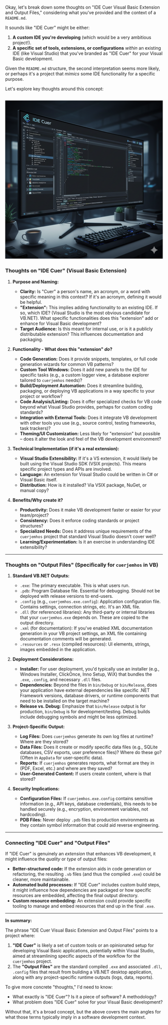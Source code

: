 Okay, let's break down some thoughts on "IDE Cuer Visual Basic Extension and Output Files," considering what you've provided and the context of a `README.md`.

It sounds like "IDE Cuer" might be either:
1.  **A custom IDE you're developing** (which would be a very ambitious project!).
2.  **A specific set of tools, extensions, or configurations** *within* an existing IDE (like Visual Studio) that you've branded as "IDE Cuer" for your Visual Basic development.

Given the `README.md` structure, the second interpretation seems more likely, or perhaps it's a project that *mimics* some IDE functionality for a specific purpose.

Let's explore key thoughts around this concept:

![IDECuer](./images/logon.png)
---

### Thoughts on "IDE Cuer" (Visual Basic Extension)

1.  **Purpose and Naming:**
    *   **Clarity:** Is "Cuer" a person's name, an acronym, or a word with specific meaning in this context? If it's an acronym, defining it would be helpful.
    *   **"Extension":** This implies adding functionality to an existing IDE. If so, which IDE? (Visual Studio is the most obvious candidate for VB.NET). What specific functionalities does this "extension" add or enhance for Visual Basic development?
    *   **Target Audience:** Is this meant for internal use, or is it a publicly distributable extension? This influences documentation and packaging.

2.  **Functionality - What does this "extension" *do*?**
    *   **Code Generation:** Does it provide snippets, templates, or full code generation wizards for common VB patterns?
    *   **Custom Tool Windows:** Does it add new panels to the IDE for specific tasks (e.g., a custom logger view, a database explorer tailored to `cuerjemhos` needs)?
    *   **Build/Deployment Automation:** Does it streamline building, packaging, or deploying VB applications in a way specific to your project or workflow?
    *   **Code Analysis/Linting:** Does it offer specialized checks for VB code beyond what Visual Studio provides, perhaps for custom coding standards?
    *   **Integration with External Tools:** Does it integrate VB development with other tools you use (e.g., source control, testing frameworks, task trackers)?
    *   **Theming/UI Customization:** Less likely for "extension" but possible – does it alter the look and feel of the VB development environment?

3.  **Technical Implementation (if it's a real extension):**
    *   **Visual Studio Extensibility:** If it's a VS extension, it would likely be built using the Visual Studio SDK (VSIX projects). This means specific project types and APIs are involved.
    *   **Language:** An extension for Visual Studio could be written in C# or Visual Basic itself.
    *   **Distribution:** How is it installed? Via VSIX package, NuGet, or manual copy?

4.  **Benefits/Why create it?**
    *   **Productivity:** Does it make VB development faster or easier for your team/project?
    *   **Consistency:** Does it enforce coding standards or project structures?
    *   **Specialized Needs:** Does it address unique requirements of the `cuerjemhos` project that standard Visual Studio doesn't cover well?
    *   **Learning/Experimentation:** Is it an exercise in understanding IDE extensibility?

---

### Thoughts on "Output Files" (Specifically for `cuerjemhos` in VB)

1.  **Standard VB.NET Outputs:**
    *   `.exe`: The primary executable. This is what users run.
    *   `.pdb`: Program Database file. Essential for debugging. Should not be deployed with release versions to end-users.
    *   `.config` (e.g., `cuerjemhos.exe.config`): Application configuration file. Contains settings, connection strings, etc. It's an XML file.
    *   `.dll` (for referenced libraries): Any third-party or internal libraries that your `cuerjemhos.exe` depends on. These are copied to the output directory.
    *   `.xml` (for documentation): If you've enabled XML documentation generation in your VB project settings, an XML file containing documentation comments will be generated.
    *   `.resources` or `.resx` (compiled resources): UI elements, strings, images embedded in the application.

2.  **Deployment Considerations:**
    *   **Installer:** For user deployment, you'd typically use an installer (e.g., Windows Installer, ClickOnce, Inno Setup, WiX) that bundles the `.exe`, `.config`, and necessary `.dll` files.
    *   **Dependencies:** Beyond the files in `bin/Debug` or `bin/Release`, does your application have external dependencies like specific .NET Framework versions, database drivers, or runtime components that need to be installed on the target machine?
    *   **Release vs. Debug:** Emphasize that `bin/Release` output is for production, `bin/Debug` is for development/testing. Debug builds include debugging symbols and might be less optimized.

3.  **Project-Specific Output:**
    *   **Log Files:** Does `cuerjemhos` generate its own log files at runtime? Where are they stored?
    *   **Data Files:** Does it create or modify specific data files (e.g., SQLite databases, CSV exports, user preference files)? Where do these go? (Often in `AppData` for user-specific data).
    *   **Reports:** If `cuerjemhos` generates reports, what format are they in (PDF, Excel, etc.) and where are they saved?
    *   **User-Generated Content:** If users create content, where is that stored?

4.  **Security Implications:**
    *   **Configuration Files:** If `cuerjemhos.exe.config` contains sensitive information (e.g., API keys, database credentials), this needs to be handled securely (e.g., encryption, environment variables, not hardcoding).
    *   **PDB Files:** Never deploy `.pdb` files to production environments as they contain symbol information that could aid reverse engineering.

---

### Connecting "IDE Cuer" and "Output Files"

If "IDE Cuer" is genuinely an *extension* that enhances VB development, it might influence the *quality* or *type* of output files:

*   **Better-structured code:** If the extension aids in code generation or refactoring, the resulting `.vb` files (and thus the compiled `.exe`) could be cleaner, more maintainable.
*   **Automated build processes:** If "IDE Cuer" includes custom build steps, it might influence how dependencies are packaged or how specific resources are embedded, affecting the final output directory.
*   **Custom resource embedding:** An extension could provide specific tooling to manage and embed resources that end up in the final `.exe`.

---

**In summary:**

The phrase "IDE Cuer Visual Basic Extension and Output Files" points to a project where:
1.  **"IDE Cuer"** is likely a set of custom tools or an opinionated setup for developing Visual Basic applications, potentially within Visual Studio, aimed at streamlining specific aspects of the workflow for the `cuerjemhos` project.
2.  The **"Output Files"** are the standard compiled `.exe` and associated `.dll`, `.config` files that result from building a VB.NET desktop application, along with any project-specific runtime outputs (logs, data, reports).

To give more concrete "thoughts," I'd need to know:
*   What exactly is "IDE Cuer"? Is it a piece of software? A methodology?
*   What problem does "IDE Cuer" solve for your Visual Basic development?

Without that, it's a broad concept, but the above covers the main angles for what those terms typically imply in a software development context.